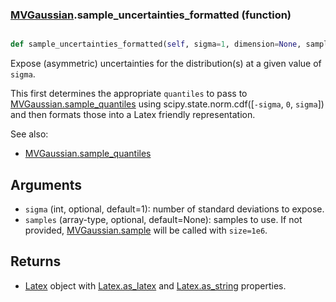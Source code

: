 ### [MVGaussian](MVGaussian.md).sample_uncertainties_formatted (function)


```py

def sample_uncertainties_formatted(self, sigma=1, dimension=None, samples=None)

```



Expose (asymmetric) uncertainties for the distribution(s) at a given
value of `sigma`.

This first determines the appropriate `quantiles` to pass to
[MVGaussian.sample_quantiles](MVGaussian.sample_quantiles.md) using scipy.state.norm.cdf([`-sigma`, `0`, `sigma`])
and then formats those into a Latex friendly representation.

See also:
* [MVGaussian.sample_quantiles](MVGaussian.sample_quantiles.md)

Arguments
-----------
* `sigma` (int, optional, default=1): number of standard deviations to
    expose.
* `samples` (array-type, optional, default=None): samples to use.  If
    not provided, [MVGaussian.sample](MVGaussian.sample.md) will be called with `size=1e6`.

Returns
---------
* [Latex](Latex.md) object with [Latex.as_latex](Latex.as_latex.md) and [Latex.as_string](Latex.as_string.md) properties.

